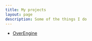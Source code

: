 ```yaml
---
title: My projects
layout: page
description: Some of the things I do
---
```


- [OverEngine](https://github.com/OverShifted/OverEngine)
